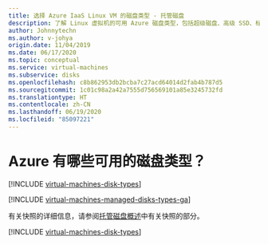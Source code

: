 ```yaml
---
title: 选择 Azure IaaS Linux VM 的磁盘类型 - 托管磁盘
description: 了解 Linux 虚拟机的可用 Azure 磁盘类型，包括超级磁盘、高级 SSD、标准 SSD 和标准 HDD。
author: Johnnytechn
ms.author: v-johya
origin.date: 11/04/2019
ms.date: 06/17/2020
ms.topic: conceptual
ms.service: virtual-machines
ms.subservice: disks
ms.openlocfilehash: c8b862953db2bcba7c27acd64014d2fab4b787d5
ms.sourcegitcommit: 1c01c98a2a42a7555d756569101a85e3245732fd
ms.translationtype: HT
ms.contentlocale: zh-CN
ms.lasthandoff: 06/19/2020
ms.locfileid: "85097221"
---
```

# <a name="what-disk-types-are-available-in-azure"></a>Azure 有哪些可用的磁盘类型？
[!INCLUDE [virtual-machines-disk-types](../../../includes/virtual-machines-managed-disks-types-overview.md)]

<!--Not Avaialble on [Enabling Azure ultra SSDs](disks-enable-ultra-ssd.md)-->

[!INCLUDE [virtual-machines-managed-disks-types-ga](../../../includes/virtual-machines-managed-disks-types-ga.md)]

有关快照的详细信息，请参阅[托管磁盘概述](managed-disks-overview.md)中有关快照的部分。

[!INCLUDE [virtual-machines-disk-types](../../../includes/virtual-machines-managed-disks-types-billing-and-fees.md)]

<!-- Update_Description: update meta properties, wording update, update link -->